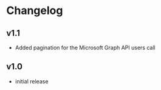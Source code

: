# Changelog

## v1.1

- Added pagination for the Microsoft Graph API users call

## v1.0

- initial release
